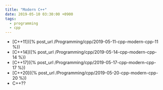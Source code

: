 ```yaml
---
title: "Modern C++"
date: 2019-05-10 03:30:00 +0900
tags:
  - programming
  - cpp
---
```


* [C++11]({% post_url /Programming/cpp/2019-05-11-cpp-modern-cpp-11 %})
* [C++14]({% post_url /Programming/cpp/2019-05-14-cpp-modern-cpp-14 %})
* [C++17]({% post_url /Programming/cpp/2019-05-17-cpp-modern-cpp-17 %})
* [C++20]({% post_url /Programming/cpp/2019-05-20-cpp-modern-cpp-20 %})
* C++??
